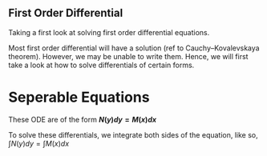 ## First Order Differential

Taking a first look at solving first order differential equations. 

Most first order differential will have a solution (ref to Cauchy–Kovalevskaya theorem). However, we may be unable to write them.
Hence, we will first take a look at how to solve differentials of certain forms.

# Seperable Equations
These ODE are of the form **$N(y)dy = M(x)dx$**

To solve these differentials, we integrate both sides of the equation, like so, 
$\int N(y)dy = \int M(x) dx$
